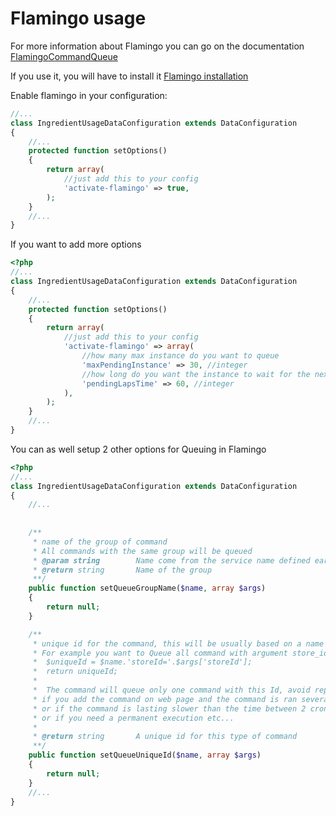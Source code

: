 Flamingo usage
==============

For more information about Flamingo you can go on the documentation 
[FlamingoCommandQueue](https://github.com/Earls/FlamingoCommandQueue/blob/master/README.md)

If you use it, you will have to install it 
[Flamingo installation](https://github.com/Earls/FlamingoCommandQueue/blob/master/Resources/doc/installation.md)

Enable flamingo in your configuration:

```php
//...
class IngredientUsageDataConfiguration extends DataConfiguration
{
    //...
    protected function setOptions()
    {
        return array(
            //just add this to your config
            'activate-flamingo' => true,
        );
    }
    //...
}
```

If you want to add more options

```php
<?php
//...
class IngredientUsageDataConfiguration extends DataConfiguration
{
    //...
    protected function setOptions()
    {
        return array(
            //just add this to your config
            'activate-flamingo' => array(
                //how many max instance do you want to queue
                'maxPendingInstance' => 30, //integer
                //how long do you want the instance to wait for the next check
                'pendingLapsTime' => 60, //integer   
            ),
        );
    }
    //...
}
```

You can as well setup 2 other options for Queuing in Flamingo

```php
<?php
//...
class IngredientUsageDataConfiguration extends DataConfiguration
{
    //...
    
    
    /**
     * name of the group of command
     * All commands with the same group will be queued
     * @param string        Name come from the service name defined earlier
     * @return string       Name of the group
     **/
    public function setQueueGroupName($name, array $args)
    {
        return null;
    }

    /**
     * unique id for the command, this will be usually based on a name and arguments
     * For example you want to Queue all command with argument store_id is unique
     *  $uniqueId = $name.'storeId='.$args['storeId'];
     *  return uniqueId;
     *
     *  The command will queue only one command with this Id, avoid repetition, 
     * if you add the command on web page and the command is ran several times per minutes
     * or if the command is lasting slower than the time between 2 crons, your call, 
     * or if you need a permanent execution etc...
     *
     * @return string       A unique id for this type of command
     **/
    public function setQueueUniqueId($name, array $args)
    {
        return null;
    }
    //...
}
```

